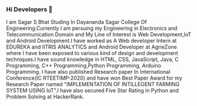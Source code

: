 ### Hi Developers 👋

I am Sagar S Bhat Studing In Dayananda Sagar College Of Engineering.Currently I am persuing my Engineering in Electronics and Telecommunication Domain and My Line of Interest is Web Development,IoT and Android Development.I have worked as A Web developer Intern at EDUREKA and IITRIS ANALYTICS and Android Developer at AgrieZone where I have been exposed to various kind of design and development techniques.I have sound knowledge in HTML, CSS, JavaScript, Java, C Programming, C++ Programming,Python Programming, Arduino Programming. I have also published Research paper In International Conference(IC RTEETIMP-2020) and have won Best Paper Award for my Research Paper named "IMPLEMENTATION OF INTILLEGENT FARMING SYSTEM USING IoT".I have also secured Five Star Rating in Python and Problem Solving at HackerRank. 
